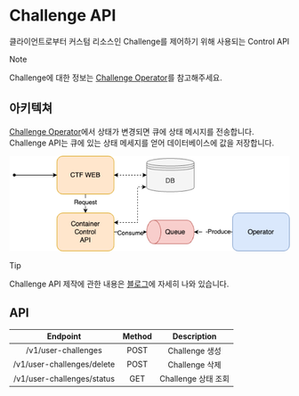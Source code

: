 # Challenge API

클라이언트로부터 커스텀 리소스인 Challenge를 제어하기 위해 사용되는 Control API

> [!NOTE]  
> Challenge에 대한 정보는 [Challenge Operator](https://github.com/HexaCTF/challenge-operator)를 참고해주세요.

## 아키텍쳐

[Challenge Operator](https://github.com/HexaCTF/challenge-operator)에서 상태가 변경되면 큐에 상태 메시지를 전송합니다. Challenge API는 큐에 있는 상태 메세지를 얻어 데이터베이스에 값을 저장합니다.

![시스템 구성도](./imgs/image.png)

> [!TIP]  
> Challenge API 제작에 관한 내용은 [블로그](https://s0okju.github.io/p/hexactf-10/)에 자세히 나와 있습니다.

## API

|          Endpoint          | Method |     Description     |
| :------------------------: | :----: | :-----------------: |
|    /v1/user-challenges     |  POST  |   Challenge 생성    |
| /v1/user-challenges/delete |  POST  |   Challenge 삭제    |
| /v1/user-challenges/status |  GET   | Challenge 상태 조회 |
